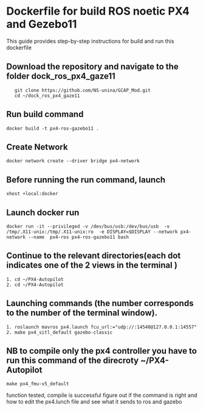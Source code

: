 # Dockerfile for build ROS noetic PX4 and Gezebo11
This guide provides step-by-step instructions for build and run this dockerfile

## Download the repository and navigate to the folder dock_ros_px4_gaze11
```
   git clone https://github.com/NS-unina/GCAP_Mod.git
   cd ~/dock_ros_px4_gaze11
```
## Run build command
```
docker build -t px4-ros-gazebo11 .
```
## Create Network
```
docker network create --driver bridge px4-network

```

## Before running the run command, launch
```
xhost +local:docker

```
## Launch docker run
```
docker run -it --privileged -v /dev/bus/usb:/dev/bus/usb  -v /tmp/.X11-unix:/tmp/.X11-unix:ro  -e DISPLAY=$DISPLAY --network px4-network --name  px4-ros px4-ros-gazebo11 bash

```
## Continue to the relevant directories(each dot indicates one of the 2 views in the terminal )
```
1. cd ~/PX4-Autopilot
2. cd ~/PX4-Autopilot
```

## Launching commands (the number corresponds to the number of the terminal window).
```
1. roslaunch mavros px4.launch fcu_url:="udp://:14540@127.0.0.1:14557"
2. make px4_sitl_default gazebo-classic
```

##  NB to compile only the px4 controller you have to run this command of the direcroty ~/PX4-Autopilot
```
make px4_fmu-v5_default

```
function tested, compile is successful figure out if the command is right and how to edit the px4.lunch file and see what it sends to ros and gazebo 